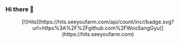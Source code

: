 ### Hi there 👋

<div align = center>
  [![Hits](https://hits.seeyoufarm.com/api/count/incr/badge.svg?url=https%3A%2F%2Fgithub.com%2FWooSangGyu)](https://hits.seeyoufarm.com)
 </div>
 
